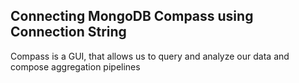## Connecting MongoDB Compass using Connection String

Compass is a GUI, that allows us to query and analyze our data and compose aggregation pipelines